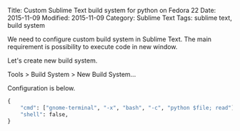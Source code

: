 Title: Custom Sublime Text build system for python on Fedora 22
Date: 2015-11-09
Modified: 2015-11-09
Category: Sublime Text
Tags: sublime text, build system

We need to configure custom build system in Sublime Text. The main requirement is possibility to execute code in new window.

Let's create new build system.

Tools > Build System > New Build System...

Configuration is below.

```python
{
    "cmd": ["gnome-terminal", "-x", "bash", "-c", "python $file; read"], # run new terminal
    "shell": false,
} 
```